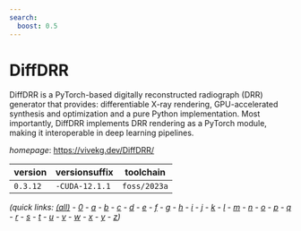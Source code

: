 ```yaml
---
search:
  boost: 0.5
---
```

# DiffDRR

DiffDRR is a PyTorch-based digitally reconstructed radiograph (DRR) generator that provides: differentiable X-ray rendering, GPU-accelerated synthesis and optimization and a pure Python implementation. Most importantly, DiffDRR implements DRR rendering as a PyTorch module, making it interoperable in deep learning pipelines.

*homepage*: <https://vivekg.dev/DiffDRR/>

version | versionsuffix | toolchain
--------|---------------|----------
``0.3.12`` | ``-CUDA-12.1.1`` | ``foss/2023a``


*(quick links: [(all)](../index.md) - [0](../0/index.md) - [a](../a/index.md) - [b](../b/index.md) - [c](../c/index.md) - [d](../d/index.md) - [e](../e/index.md) - [f](../f/index.md) - [g](../g/index.md) - [h](../h/index.md) - [i](../i/index.md) - [j](../j/index.md) - [k](../k/index.md) - [l](../l/index.md) - [m](../m/index.md) - [n](../n/index.md) - [o](../o/index.md) - [p](../p/index.md) - [q](../q/index.md) - [r](../r/index.md) - [s](../s/index.md) - [t](../t/index.md) - [u](../u/index.md) - [v](../v/index.md) - [w](../w/index.md) - [x](../x/index.md) - [y](../y/index.md) - [z](../z/index.md))*

